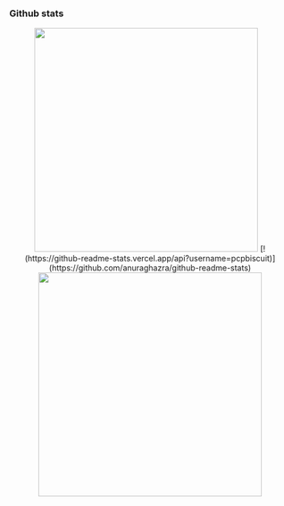 ### Github stats

<p align="center">
  <img src="https://github-readme-stats.vercel.app/api?username=pcpbiscuit&show_icons=true&theme=onedark" width="400">
  [!(https://github-readme-stats.vercel.app/api?username=pcpbiscuit)](https://github.com/anuraghazra/github-readme-stats)
  <img src="https://github-readme-streak-stats.herokuapp.com?user=pcpbiscuit&theme=onedark" width="400">
</p>
